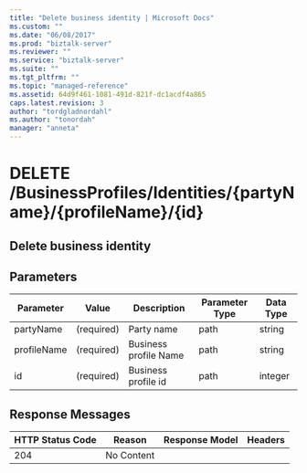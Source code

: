 ```yaml
---
title: "Delete business identity | Microsoft Docs"
ms.custom: ""
ms.date: "06/08/2017"
ms.prod: "biztalk-server"
ms.reviewer: ""
ms.service: "biztalk-server"
ms.suite: ""
ms.tgt_pltfrm: ""
ms.topic: "managed-reference"
ms.assetid: 64d9f461-1081-491d-821f-dc1acdf4a865
caps.latest.revision: 3
author: "tordgladnordahl"
ms.author: "tonordah"
manager: "anneta"
---
```

# DELETE /BusinessProfiles/Identities/{partyName}/{profileName}/{id}
## Delete business identity

Parameters
---


Parameter|Value  |Description|Parameter Type|Data Type  
---------|---------|---------|---------|---------
partyName|(required)|Party name|path|string|
profileName|(required)|Business profile Name|path|string|
id     |(required)|Business profile id|path|integer|

Response Messages
---



HTTP Status Code|Reason|Response Model|Headers  
---------|---------|---------|---------
204     |No Content|         |         |

